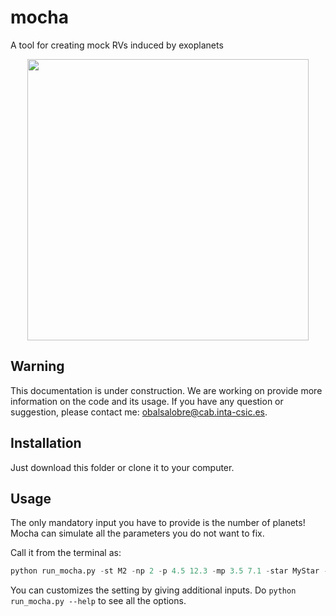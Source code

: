 # mocha
A tool for creating mock RVs induced by exoplanets

<p align="center">
<img src="https://github.com/olgabalsa/mocca/assets/47603865/9920b787-6f1f-420d-be49-1f8b8713aa0d" width="450" />

## Warning
This documentation is under construction. We are working on provide more information on the code and its usage. If you have any question or suggestion, please contact me: obalsalobre@cab.inta-csic.es.
  
  
## Installation

Just download this folder or clone it to your computer.

## Usage

The only mandatory input you have to provide is the number of planets! Mocha can simulate all the parameters you do not want to fix.

Call it from the terminal as:
```python
python run_mocha.py -st M2 -np 2 -p 4.5 12.3 -mp 3.5 7.1 -star MyStar -nrv 10 -erv 3.5 -cad 12 -dir 'path/outputs/'
```

You can customizes the setting by giving additional inputs. Do ```python run_mocha.py --help``` to see all the options.
